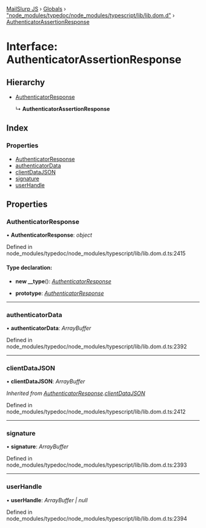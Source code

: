 [MailSlurp JS](../README.md) › [Globals](../globals.md) › ["node_modules/typedoc/node_modules/typescript/lib/lib.dom.d"](../modules/_node_modules_typedoc_node_modules_typescript_lib_lib_dom_d_.md) › [AuthenticatorAssertionResponse](_node_modules_typedoc_node_modules_typescript_lib_lib_dom_d_.authenticatorassertionresponse.md)

# Interface: AuthenticatorAssertionResponse

## Hierarchy

* [AuthenticatorResponse](_node_modules_typedoc_node_modules_typescript_lib_lib_dom_d_.authenticatorresponse.md)

  ↳ **AuthenticatorAssertionResponse**

## Index

### Properties

* [AuthenticatorResponse](_node_modules_typedoc_node_modules_typescript_lib_lib_dom_d_.authenticatorassertionresponse.md#authenticatorresponse)
* [authenticatorData](_node_modules_typedoc_node_modules_typescript_lib_lib_dom_d_.authenticatorassertionresponse.md#authenticatordata)
* [clientDataJSON](_node_modules_typedoc_node_modules_typescript_lib_lib_dom_d_.authenticatorassertionresponse.md#clientdatajson)
* [signature](_node_modules_typedoc_node_modules_typescript_lib_lib_dom_d_.authenticatorassertionresponse.md#signature)
* [userHandle](_node_modules_typedoc_node_modules_typescript_lib_lib_dom_d_.authenticatorassertionresponse.md#userhandle)

## Properties

###  AuthenticatorResponse

• **AuthenticatorResponse**: *object*

Defined in node_modules/typedoc/node_modules/typescript/lib/lib.dom.d.ts:2415

#### Type declaration:

* **new __type**(): *[AuthenticatorResponse](_node_modules_typedoc_node_modules_typescript_lib_lib_dom_d_.authenticatorresponse.md)*

* **prototype**: *[AuthenticatorResponse](_node_modules_typedoc_node_modules_typescript_lib_lib_dom_d_.authenticatorresponse.md)*

___

###  authenticatorData

• **authenticatorData**: *ArrayBuffer*

Defined in node_modules/typedoc/node_modules/typescript/lib/lib.dom.d.ts:2392

___

###  clientDataJSON

• **clientDataJSON**: *ArrayBuffer*

*Inherited from [AuthenticatorResponse](_node_modules_typedoc_node_modules_typescript_lib_lib_dom_d_.authenticatorresponse.md).[clientDataJSON](_node_modules_typedoc_node_modules_typescript_lib_lib_dom_d_.authenticatorresponse.md#clientdatajson)*

Defined in node_modules/typedoc/node_modules/typescript/lib/lib.dom.d.ts:2412

___

###  signature

• **signature**: *ArrayBuffer*

Defined in node_modules/typedoc/node_modules/typescript/lib/lib.dom.d.ts:2393

___

###  userHandle

• **userHandle**: *ArrayBuffer | null*

Defined in node_modules/typedoc/node_modules/typescript/lib/lib.dom.d.ts:2394
